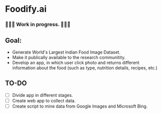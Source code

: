 # Foodify.ai

### 🚧🚧🚧 Work in progress. 🚧🚧🚧

## Goal:
- Generate World's Largest Indian Food Image Dataset.
- Make it publically available to the research communitity.
- Develop an app, in which user click photo and returns different information about the food (such as type, nutrition details, recipes, etc.)

## TO-DO

- [ ] Divide app in different stages.
- [ ] Create web app to collect data.
- [ ] Create script to mine data from Google Images and Microsoft Bing.
